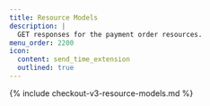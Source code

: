 ```yaml
---
title: Resource Models
description: |
  GET responses for the payment order resources.
menu_order: 2200
icon:
  content: send_time_extension
  outlined: true
---
```


{% include checkout-v3-resource-models.md %}
